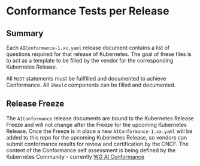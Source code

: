 # Conformance Tests per Release

## Summary

Each `AIConformance-1.xx.yaml` release document contains a list of questions required for that release of Kubernetes.
The goal of these files is to act as a template to be filled by the vendor for the corresponding Kubernetes Release. 

All `MUST` statements must be fullfilled and documented to achieve Conformance. All `Should` components can be filled and documented.

## Release Freeze

The `AIConformance` release documents are bound to the Kubernetes Release Freeze and will not change after the Freeze for the upcoming 
Kubernetes Release. 
Once the Freeze is in place a new `AIConformance-1.xx.yaml` will be added to this repo for the upcoming Kubernetes Release, so vendors can submit conformance results for review and certification by the CNCF. The content of the 
Conformance self assessment is being defined by the Kubernetes Community - currently [WG AI Conformance](https://github.com/kubernetes/community/tree/master/wg-ai-conformance)